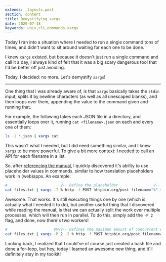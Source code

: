 ```yaml
---
extends: _layouts.post
section: content
title: Demystifying xargs
date: 2020-07-18
keywords: unix,cli,commands,xargs
---
```


Today I ran into a situation where I needed to run a single command tons of times, and didn't want to sit around
waiting for each one to be done.<!--more-->

I knew `xargs` existed, but because it doesn't just run a single command and call it a day, I always kind of felt
that it was a big scary dangerous tool that I'd be better off just avoiding.

Today, I decided: no more. Let's demystify `xargs`!

---

One thing that I was already aware of, is that `xargs` basically takes the `stdin` input, splits it by
newline characters (as well as all unescaped blanks), and then loops over them, appending the value
to the command given and running that.

For example, the following takes each JSON file in a directory, and essentially loops over it, running
`cat <filename>.json` on each and every one of them:

```bash
ls -1 *.json | xargs cat
```

This wasn't what I needed, but I did need something similar, and I knew `xargs` to be more powerful.
To give a bit more context: I needed to call an API for each filename in a list.

So, after [referencing the manual](https://explainshell.com/explain/1/xargs), I quickly discovered it's ability to
use placeholder values in commands, similar to how translation placeholders work in (web)apps. An example:
```bash
#                        V-- Define the placeholder                V-- This'll get replaced
cat files.txt | xargs -I % http -f POST httpbin.org/post filename="%" token="secret" --ignore-stdin
```

Awesome. That works. It's still executing things one by one (which is actually what I needed it to do), but another
useful thing that I discovered while reading the manual, is that we can actually split the work over multiple
processes, which will then run in parallel. To do this, simply add the `-P 2` flag, and done, now there's two workers!
```bash
#                     VVVV-- Defines the maximum amount of concurrent worker processes
cat files.txt | xargs -P 2 -I % http -f POST httpbin.org/post filename="%" token="secret" --ignore-stdin
```

Looking back, I realized that I could've of course just created a bash file and done a for-loop, but hey,
today I learned an awesome new thing, and it'll definitely stay in my toolkit!
